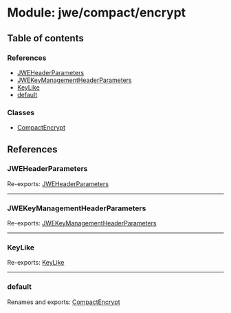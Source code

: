 # Module: jwe/compact/encrypt

## Table of contents

### References

- [JWEHeaderParameters](jwe_compact_encrypt.md#jweheaderparameters)
- [JWEKeyManagementHeaderParameters](jwe_compact_encrypt.md#jwekeymanagementheaderparameters)
- [KeyLike](jwe_compact_encrypt.md#keylike)
- [default](jwe_compact_encrypt.md#default)

### Classes

- [CompactEncrypt](../classes/jwe_compact_encrypt.compactencrypt.md)

## References

### JWEHeaderParameters

Re-exports: [JWEHeaderParameters](../interfaces/types.jweheaderparameters.md)

___

### JWEKeyManagementHeaderParameters

Re-exports: [JWEKeyManagementHeaderParameters](../interfaces/types.jwekeymanagementheaderparameters.md)

___

### KeyLike

Re-exports: [KeyLike](../types/types.keylike.md)

___

### default

Renames and exports: [CompactEncrypt](../classes/jwe_compact_encrypt.compactencrypt.md)
